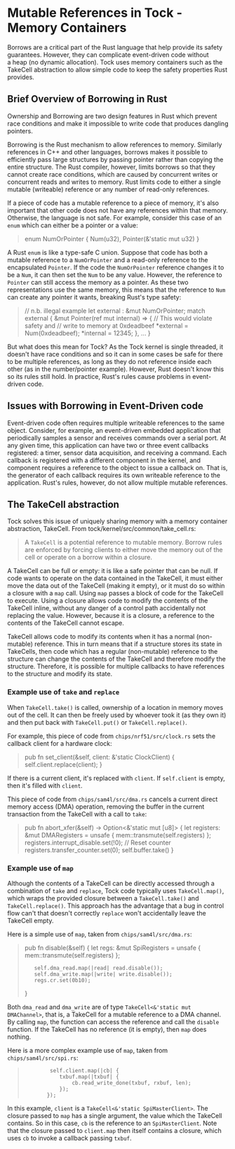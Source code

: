 # Mutable References in Tock - Memory Containers

Borrows are a critical part of the Rust language that help provide its
safety guarantees. However, they can complicate event-driven code without  
a heap (no dynamic allocation). Tock uses memory containers
such as the TakeCell abstraction to allow simple code to keep
the safety properties Rust provides.

## Brief Overview of Borrowing in Rust 
Ownership and Borrowing are two design features in Rust which 
prevent race conditions and make it impossible to write code that produces
dangling pointers.

Borrowing is the Rust mechanism to allow references to
memory. Similarly references in C++ and other languages, borrows makes
it possible to efficiently pass large structures by passing pointer
rather than copying the entire structure.  The Rust compiler, however,
limits borrows so that they cannot create race conditions, which are
caused by concurrent writes or concurrent reads and writes to
memory. Rust limits code to either a single mutable (writeable)
reference or any number of read-only references.

If a piece of code has a mutable reference to a piece of memory, it's
also important that other code does not have any references within
that memory. Otherwise, the language is not safe. For example, consider
this case of an `enum` which can either be a pointer or a value:

>enum NumOrPointer {
>  Num(u32),
>  Pointer(&'static mut u32)
>}

A Rust `enum` is like a type-safe C union. Suppose that code has
both a mutable reference to a `NumOrPointer` and a read-only reference
to the encapsulated `Pointer`. If the code the `NumOrPointer` reference
changes it to be a `Num`, it can then set the `Num` to be any value.
However, the reference to `Pointer` can still access the memory as a
pointer. As these two representations use the same memory, this means
that the reference to `Num` can create any pointer it wants, breaking
Rust's type safety:

>  // n.b. illegal example
>  let external : &mut NumOrPointer;
>  match external {
>    &mut Pointer(ref mut internal) => {
>      // This would violate safety and
>      // write to memory at 0xdeadbeef
>      *external = Num(0xdeadbeef);
>      *internal = 12345;
>    },
>    ...
>  }

But what does this mean for Tock? As the Tock kernel is single
threaded, it doesn't have race conditions and so it can in some
cases be safe for there to be multiple references, as long as they
do not reference inside each other (as in the number/pointer example).
However, Rust doesn't know this so its rules still hold. In practice,
Rust's rules cause problems in event-driven code.

## Issues with Borrowing in Event-Driven code

Event-driven code often requires multiple writeable references to
the same object. Consider, for example, an event-driven embedded
application that periodically samples a sensor and receives commands
over a serial port. At any given time, this application can have two
or three event callbacks registered: a timer, sensor data acquisition,
and receiving a command. Each callback is registered with a different
component in the kernel, and component requires a reference to the
object to issue a callback on. That is, the generator of each callback
requires its own writeable reference to the application. Rust's
rules, however, do not allow multiple mutable references.

## The TakeCell abstraction

Tock solves this issue of uniquely sharing memory with a memory
container abstraction, TakeCell.
From tock/kernel/src/common/take_cell.rs:

> A `TakeCell` is a potential reference to mutable memory. Borrow rules are
> enforced by forcing clients to either move the memory out of the cell or
> operate on a borrow within a closure.

A TakeCell can be full or empty: it is like a safe pointer that can be
null. If code wants to operate on the data contained in the TakeCell,
it must either move the data out of the TakeCell (making it empty), or
it must do so within a closure with a `map` call. Using `map` passes a
block of code for the TakeCell to execute.  Using a closure allows
code to modify the contents of the TakeCell inline, without any danger
of a control path accidentally not replacing the value. However,
because it is a closure, a reference to the contents of the TakeCell
cannot escape.

TakeCell allows code to modify its contents when it has a normal
(non-mutable) reference. This in turn means that if a structure
stores its state in TakeCells, then code which has a regular
(non-mutable) reference to the structure can change the contents
of the TakeCell and therefore modify the structure. Therefore,
it is possible for multiple callbacks to have references to
the structure and modify its state.

### Example use of `take` and `replace`

When `TakeCell.take()` is called, ownership of a location in memory
moves out of the cell. It can then be freely used by whoever took it
(as they own it) and then put back with `TakeCell.put()` or
`TakeCell.replace()`.

For example, this piece of code from `chips/nrf51/src/clock.rs`
sets the callback client for a hardware clock:

>    pub fn set_client(&self, client: &'static ClockClient) {
>        self.client.replace(client);
>    }

If there is a current client, it's replaced with `client`. If
`self.client` is empty, then it's filled with `client`.

This piece of code from `chips/sam4l/src/dma.rs` cancels a
current direct memory access (DMA) operation, removing the
buffer in the current transaction from the TakeCell with a
call to `take`:

>    pub fn abort_xfer(&self) -> Option<&'static mut [u8]> {
>        let registers: &mut DMARegisters = unsafe { mem::transmute(self.registers) };
>        registers.interrupt_disable.set(!0);
>        // Reset counter
>        registers.transfer_counter.set(0);
>        self.buffer.take()
>    }


### Example use of `map`

Although the contents of a TakeCell can be directly accessed through
a combination of `take` and `replace`, Tock code typically uses
`TakeCell.map()`, which wraps the provided closure between a
`TakeCell.take()` and `TakeCell.replace()`. This approach has the
advantage that a bug in control flow can't that doesn't correctly
`replace` won't accidentally leave the TakeCell empty.

Here is a simple use of `map`, taken from `chips/sam4l/src/dma.rs`:

>    pub fn disable(&self) {
>        let regs: &mut SpiRegisters = unsafe { mem::transmute(self.registers) };
>
>        self.dma_read.map(|read| read.disable());
>        self.dma_write.map(|write| write.disable());
>        regs.cr.set(0b10);
>    }

Both `dma_read` and `dma_write` are of type `TakeCell<&'static mut DMAChannel>`,
that is, a TakeCell for a mutable reference to a DMA channel. By calling `map`,
the function can access the reference and call the `disable` function. If
the TakeCell has no reference (it is empty), then `map` does nothing.

Here is a more complex example use of `map`, taken from `chips/sam4l/src/spi.rs`:

>             self.client.map(|cb| {
>                txbuf.map(|txbuf| {
>                    cb.read_write_done(txbuf, rxbuf, len);
>                });
>            });

In this example, `client` is a `TakeCell<&'static SpiMasterClient>`.
The closure passed to `map` has a single argument, the value which the
TakeCell contains. So in this case, `cb` is the reference to an
`SpiMasterClient`. Note that the closure passed to `client.map` then
itself contains a closure, which uses `cb` to invoke a callback passing
`txbuf`.

